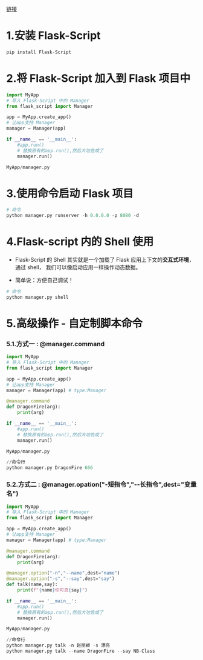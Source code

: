[链接](https://www.cnblogs.com/DragonFire/p/10365827.html)
# 1.安装 Flask-Script

```python
pip install Flask-Script
```

# 2.将 Flask-Script 加入到 Flask 项目中
```python
import MyApp
# 导入 Flask-Script 中的 Manager
from flask_script import Manager

app = MyApp.create_app()
# 让app支持 Manager
manager = Manager(app)

if __name__ == '__main__':
    #app.run()
    # 替换原有的app.run(),然后大功告成了
    manager.run()

MyApp/manager.py
```
# 3.使用命令启动 Flask 项目
```python
# 命令
python manager.py runserver -h 0.0.0.0 -p 8080 -d
```

# 4.Flask-script 内的 Shell  使用

- Flask-Script 的 Shell 其实就是一个加载了 Flask 应用上下文的**交互式环境**，通过 shell， 我们可以像启动应用一样操作动态数据。

- 简单说：方便自己调试！

```python
# 命令
python manager.py shell
```



# 5.高级操作 - 自定制脚本命令

### 5.1.方式一 : @manager.command
```python
import MyApp
# 导入 Flask-Script 中的 Manager
from flask_script import Manager

app = MyApp.create_app()
# 让app支持 Manager
manager = Manager(app) # type:Manager

@manager.command
def DragonFire(arg):
    print(arg)

if __name__ == '__main__':
    #app.run()
    # 替换原有的app.run(),然后大功告成了
    manager.run()

MyApp/manager.py

//命令行
python manager.py DragonFire 666
```

### 5.2.方式二 : @manager.opation("-短指令","--长指令",dest="变量名")
```python
import MyApp
# 导入 Flask-Script 中的 Manager
from flask_script import Manager

app = MyApp.create_app()
# 让app支持 Manager
manager = Manager(app) # type:Manager

@manager.command
def DragonFire(arg):
    print(arg)

@manager.option("-n","--name",dest="name")
@manager.option("-s","--say",dest="say")
def talk(name,say):
    print(f"{name}你可真{say}")

if __name__ == '__main__':
    #app.run()
    # 替换原有的app.run(),然后大功告成了
    manager.run()

MyApp/manager.py

//命令行
python manager.py talk -n 赵丽颖 -s 漂亮
python manager.py talk --name DragonFire --say NB-Class

```


